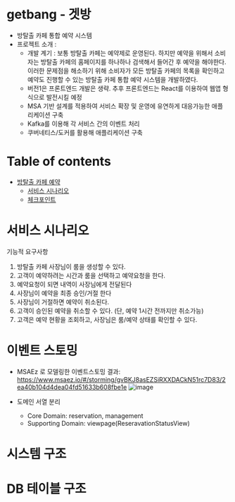 # getbang - 겟방
- 방탈출 카페 통합 예약 시스템
- 프로젝트 소개 :
  - 개발 계기 : 보통 방탈출 카페는 예약제로 운영된다. 하지만 예약을 위해서 소비자는 방탈출 카페의 홈페이지를 하나하나 검색해서 들어간 후 예약을 해야한다. 이러한 문제점을 해소하기 위해 소비자가 모든 방탈출 카페의 목록을 확인하고 예약도 진행할 수 있는 방탈출 카페 통합 예약 시스템을 개발하였다.  
  - 버전1은 프론트엔드 개발은 생략. 추후 프론트엔드는 React를 이용하여 웹앱 형식으로 발전시킬 예정
  - MSA 기반 설계를 적용하여 서비스 확장 및 운영에 유연하게 대응가능한 애플리케이션 구축
  - Kafka를 이용해 각 서비스 간의 이벤트 처리
  - 쿠버네티스/도커를 활용해 애플리케이션 구축

# Table of contents

- [방탈출 카페 예약](#---)
  - [서비스 시나리오](#서비스-시나리오)
  - [체크포인트](#체크포인트)

# 서비스 시나리오


기능적 요구사항
1. 방탈출 카페 사장님이 룸을 생성할 수 있다.
2. 고객이 예약하려는 시간과 룸을 선택하고 예약요청을 한다.
3. 예약요청이 되면 내역이 사장님에게 전달된다
4. 사장님이 예약을 최종 승인/거절 한다
5. 사장님이 거절하면 예약이 취소된다.
6. 고객이 승인된 예약을 취소할 수 있다. (단, 예약 1시간 전까지만 취소가능)
7. 고객은 예약 현황을 조회하고, 사장님은 룸/예약 상태를 확인할 수 있다.

 
# 이벤트 스토밍

- MSAEz 로 모델링한 이벤트스토밍 결과: https://www.msaez.io/#/storming/gvBKJ8asEZSiRXXDACkN51rc7D83/2ea40b104d4dea04fd51633b608fbe1e
![image](https://user-images.githubusercontent.com/20436113/200521709-fdb79870-2ef3-4dcd-b138-fc5475dae2e1.png)


- 도메인 서열 분리 
    - Core Domain:  reservation, management
    - Supporting Domain:  viewpage(ReseravationStatusView)
    
# 시스템 구조
  
# DB 테이블 구조

# 
